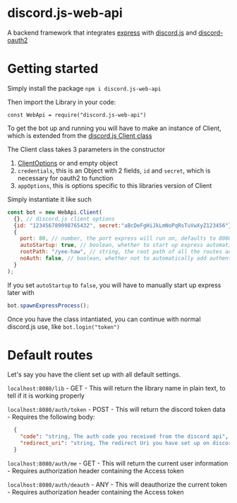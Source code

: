 # discord.js-web-api
A backend framework that integrates [express](https://expressjs.com/) with [discord.js](https://discord.js.org/#/) and [discord-oauth2](https://www.npmjs.com/package/discord-oauth2)

# Getting started
Simply install the package `npm i discord.js-web-api`

Then import the Library in your code:
```
const WebApi = require("discord.js-web-api")
```

To get the bot up and running you will have to make an instance of Client, which is extended from the [discord.js Client class](https://discord.js.org/#/docs/main/stable/class/Client)

The Client class takes 3 parameters in the constructor
1. [ClientOptions](https://discord.js.org/#/docs/main/stable/typedef/ClientOptions) or and empty object
2. `credentials`, this is an Object with 2 fields, `id` and `secret`, which is necessary for oauth2 to function
3. `appOptions`, this is options specific to this libraries version of Client

Simply instantiate it like such
```js
const bot = new WebApi.Client(
  {}, // discord.js client options
  {id: "123456789098765432", secret:"aBcDeFgHiJkLmNoPqRsTuVwXyZ123456"}, // credentials
  { 
    port: 80, // number, the port express will run on, defaults to 8080
    autoStartup: true, // boolean, whether to start up express automatically when the "ready" event fires, defaults to false
    rootPath: "/yee-haw", // string, the root path of all the routes added to express, example "localhost:80/yee-haw/" will be the root path, defaults to "/"
    noAuth: false, // boolean, whether not to automatically add authentication endpoints
  }
);
```

If you set `autoStartup` to `false`, you will have to manually start up express later with
```js
bot.spawnExpressProcess();
```

Once you have the class intantiated, you can continue with normal discord.js use, like `bot.login("token")`

# Default routes
Let's say you have the client set up with all default settings.

`localhost:8080/lib` - GET - This will return the library name in plain text, to tell if it is working properly

`localhost:8080/auth/token` - POST - This will return the discord token data
    - Requires the following body:
```json
  {
    "code": "string, The auth code you received from the discord api",
    "redirect_uri": "string, The redirect Uri you have set up on discord"
  }
```

`localhost:8080/auth/me` - GET - This will return the current user information
    - Requires authorization header containing the Access token
  
`localhost:8080/auth/deauth` - ANY - This will deauthorize the current token
    - Requires authorization header containing the Access token
